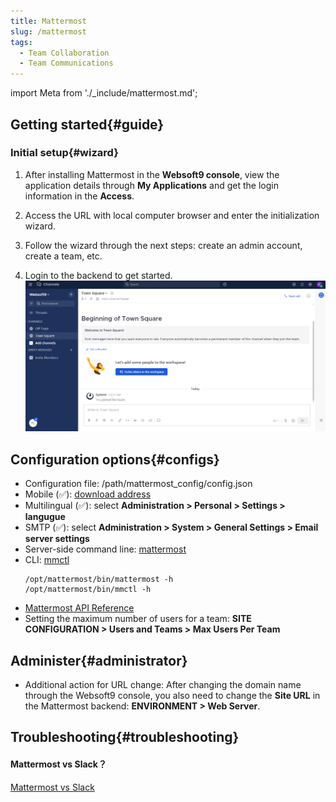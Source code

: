 ```yaml
---
title: Mattermost
slug: /mattermost
tags:
  - Team Collaboration
  - Team Communications
---
```


import Meta from './_include/mattermost.md';

<Meta name="meta" />

## Getting started{#guide}

### Initial setup{#wizard}

1. After installing Mattermost in the **Websoft9 console**, view the application details through **My Applications** and get the login information in the **Access**.  

2. Access the URL with  local computer browser and enter the initialization wizard. 

3. Follow the wizard through the next steps: create an admin account, create a team, etc.

4. Login to the backend to get started. 
   ![](./assets/mattermost-backend-websoft9.png)

## Configuration options{#configs}

- Configuration file: /path/mattermost_config/config.json
- Mobile (✅): [download address](https://mattermost.com/download/#mattermostApps)
- Multilingual (✅): select  **Administration > Personal >  Settings > langugue**
- SMTP (✅): select **Administration > System > General Settings > Email server settings** 
- Server-side command line: [mattermost](https://docs.mattermost.com/administration/command-line-tools.html)
- CLI: [mmctl](https://docs.mattermost.com/administration/mmctl-cli-tool.html)
  ```
  /opt/mattermost/bin/mattermost -h
  /opt/mattermost/bin/mmctl -h
  ```
- [Mattermost API Reference](https://api.mattermost.com/)
- Setting the maximum number of users for a team: **SITE CONFIGURATION > Users and Teams > Max Users Per Team**

## Administer{#administrator}

- Additional action for URL change: After changing the domain name through the Websoft9 console, you also need to change the **Site URL** in the Mattermost backend: **ENVIRONMENT > Web Server**.

## Troubleshooting{#troubleshooting}

#### Mattermost vs Slack？

[Mattermost vs Slack](https://mattermost.com/mattermost-vs-slack/)
